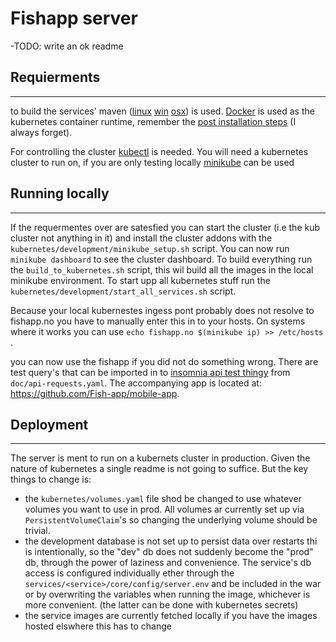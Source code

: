 # Fishapp server

-TODO: write an ok readme

## Requierments

----
to build the services'
maven ([linux](https://packages.debian.org/search?keywords=maven) [win](https://letmegooglethat.com/?q=How+to+install+maven+on+windows) [osx](https://formulae.brew.sh/formula/maven))
is used. [Docker](https://docs.docker.com/engine/install/) is used as the kubernetes container runtime, remember
the [post installation steps](https://docs.docker.com/engine/install/linux-postinstall/) (I always forget).

For controlling the cluster [kubectl](https://kubernetes.io/docs/tasks/tools/) is needed. You will need a kubernetes
cluster to run on, if you are only testing locally [minikube](https://minikube.sigs.k8s.io/docs/start/) can be used

## Running locally

---

If the requermentes over are satesfied you can start the cluster (i.e the kub cluster not anything in it) and install
the cluster addons with the  ``kubernetes/development/minikube_setup.sh`` script. You can now run ``minikube dashboard``
to see the cluster dashboard. To build everything run the ``build_to_kubernetes.sh`` script, this wil build all the
images in the local minikube environment. To start upp all kubernetes stuff run
the ``kubernetes/development/start_all_services.sh`` script.

Because your local kubernestes ingess pont probably does not resolve to fishapp.no you have to manually enter this in to
your hosts. On systems where it works you can use ```echo fishapp.no $(minikube ip) >> /etc/hosts ```.

you can now use the fishapp if you did not do something wrong. There are test query's that can be imported in
to [insomnia api test thingy](https://insomnia.rest/download) from ```doc/api-requests.yaml```. The accompanying app is
located at: https://github.com/Fish-app/mobile-app.

## Deployment

----
The server is ment to run on a kubernets cluster in production. Given the nature of kubernetes a single readme is not
going to suffice. But the key things to change is:

- the ```kubernetes/volumes.yaml``` file shod be changed to use whatever volumes you want to use in prod. All volumes ar
  currently set up via ``PersistentVolumeClaim``'s so changing the underlying volume should be trivial.
- the development database is not set up to persist data over restarts thi is intentionally, so the "dev" db does not
  suddenly become the "prod" db, through the power of laziness and convenience. The service's db access is configured
  individually ether through the ``services/<service>/core/config/server.env`` and be included in the war or by
  overwriting the variables when running the image, whichever is more convenient. (the latter can be done with
  kubernetes secrets)
- the service images are currently fetched locally if you have the images hosted elswhere this has to change